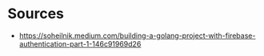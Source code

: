  # Sources
 - https://soheilnik.medium.com/building-a-golang-project-with-firebase-authentication-part-1-146c91969d26